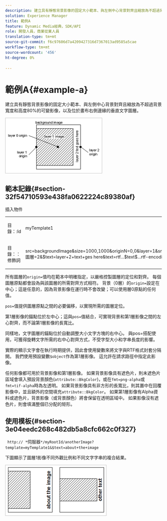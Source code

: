 ```yaml
---
description: 建立具有靜態背景影像的固定大小範本、與左側中心背景對齊且縮放為不超過背景寬度和高度80%的可變影像，以及位於畫布右側邊緣的垂直文字圖層。
solution: Experience Manager
title: 範例A
feature: Dynamic Media經典，SDK/API
role: 開發人員，商業從業人員
translation-type: tm+mt
source-git-commit: f6c97606d7a4209427316d7367013ad9585a5cae
workflow-type: tm+mt
source-wordcount: '456'
ht-degree: 0%

---
```



# 範例A{#example-a}

建立具有靜態背景影像的固定大小範本、與左側中心背景對齊且縮放為不超過背景寬度和高度80%的可變影像，以及位於畫布右側邊緣的垂直文字圖層。

![](assets/examplea.png)

## 範本記錄{#section-32f54710593e438fa0622224c89380af}

插入物件

<table id="simpletable_97ECA49445634F59B3F1D100412EFC70"> 
 <tr class="strow"> 
  <td class="stentry"> <p> <span class="codeph"> 目錄：:Id  </span> </p> </td> 
  <td class="stentry"> <p> <span class="codeph"> myTemplate1  </span> </p> </td> 
 </tr> 
 <tr class="strow"> 
  <td class="stentry"> <p> <span class="codeph"> 目錄：：修飾詞  </span> </p> </td> 
  <td class="stentry"> <p> <span class="codeph"> src=backgroundImage&amp;size=1000,1000&amp;originN=0,0&amp;layer=1&amp;src=$object$&amp;size=800,800&amp;originN=-0.5,0&amp;posN=-0.5,0&amp;圖層=2&amp;$text=layer+2+text+ges here&amp;text=rtf...$text$...rtf-encoding&amp;rotate=-90&amp;originN=0.5,0&amp;posN=0.5,0  </span> </p> </td> 
 </tr> 
</table>

所有圖層的`origin=`值均在範本中明確指定，以嚴格控製圖層的定位和對齊。 每個圖層原點都會設為與該圖層的所需對齊方式相符。 背景（0層）的`origin=`設定在中心；這是任意的，因為背景影像在運行時不會改變；可以使用層0原點的任何值。

`pos=`值提供圖層原點之間的必要偏移，以實現所需的圖層定位。

第1層影像的錨點位於左中心；這與`pos=`值結合，可實現背景和第1層影像之間的左心對齊，而不論第1層影像的長寬比。

同樣地，文字圖層的錨點位於自動調整大小文字方塊的右中心。 與pos=搭配使用，可獲得旋轉文字所需的右中心對齊方式，不受字型大小和字串長度的影響。

實際的顯示文字會在執行時期提供，因此會使用變數來將文字與RTF格式封套分隔開。 我們使用預設變數`$object`作為第1層影像。 這允許在請求路徑中指定此影像。

任何影像都可用於背景影像和第1層影像。 如果背景影像具有遮色片，則未遮色片區域會填入預設背景顏色(`attribute::BkgColor`)，或在`fmt=png-alpha`或`fmt=tif-alpha`時為左透明。 如果背景影像具有非方形的長寬比，則其置中在回覆影像中，並且額外的空間填充`attribute::BkgColor`。 如果第1層影像有Alpha資料或遮色片，背景影像（或背景顏色）將會保留在透明區域中。 如果影像沒有遮色片，則會填滿整個已分配的矩形。

## 使用模板{#section-3e04eedc268c482db5a8cfc662c0f327}

` http:// *`伺服器`*/myRootId/anotherImage?template=myTemplate1&$text=about+the+image`

下圖顯示了圖層1影像不同外觀比例和不同文字字串的複合結果。

![](assets/exampleausing.png)

